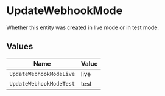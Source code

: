 # UpdateWebhookMode

Whether this entity was created in live mode or in test mode.


## Values

| Name                    | Value                   |
| ----------------------- | ----------------------- |
| `UpdateWebhookModeLive` | live                    |
| `UpdateWebhookModeTest` | test                    |